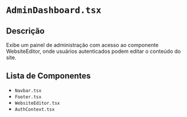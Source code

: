 # `AdminDashboard.tsx`

## Descrição

Exibe um painel de administração com acesso ao componente WebsiteEditor, onde usuários autenticados podem editar o conteúdo do site.
## Lista de Componentes

* `Navbar.tsx`
* `Footer.tsx`
* `WebsiteEditor.tsx`
* `AuthContext.tsx`



